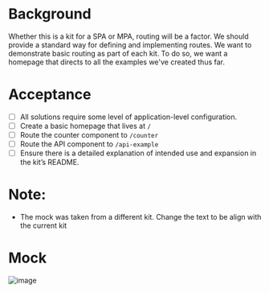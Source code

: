 # Background

Whether this is a kit for a SPA or MPA, routing will be a factor. We should provide a standard way for defining and implementing routes. We want to demonstrate basic routing as part of each kit. To do so, we want a homepage that directs to all the examples we've created thus far.

# Acceptance

- [ ] All solutions require some level of application-level configuration.
- [ ] Create a basic homepage that lives at `/`
- [ ] Route the counter component to `/counter`
- [ ] Route the API component to `/api-example`
- [ ] Ensure there is a detailed explanation of intended use and expansion in the kit’s README.

# Note:

- The mock was taken from a different kit. Change the text to be align with the current kit

# Mock

![image](https://user-images.githubusercontent.com/1815379/161788828-1927cca6-f917-41f4-a971-e6bc92bb4818.png)
